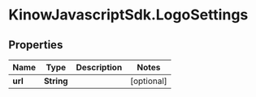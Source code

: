 # KinowJavascriptSdk.LogoSettings

## Properties
Name | Type | Description | Notes
------------ | ------------- | ------------- | -------------
**url** | **String** |  | [optional] 


